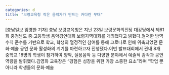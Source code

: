 ```yaml
---
categories: d
title: "보령교육청 작은 음악가가 만드는 커다란 무대"
---
```

[충남일보 임영한 기자] 충남 보령교육청은 지난 23일 보령문화의전당 대강당에서 제61회 충청남도 중·고등학생 음악경연대회 보령지역대회를 개최했다고 밝혔다.철저한 방역 수칙 준수를 기반으로 학교, 학생의 열정적인 참여를 통해 코로나로 인해 위축되었던 문화·예술 공연 문화 활성화의 계기를 마련하고자 진행됐다.이번 발표대회에서 관내 8개 중학교 18명의 학생이 참가하여 양악, 실용음악 등 다양한 분야에서 예술적 감각과 공연 역량을 발휘했다.김영화 교육장은 “경험은 성장을 위한 가장 소중한 요소”라며 “학업 뿐 아니라 학생들의 문화·예술